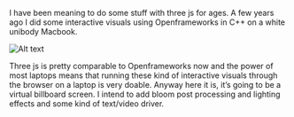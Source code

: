 I have been meaning to do some stuff with three js for ages. A few years ago I did some interactive visuals using Openframeworks in C++ on a white unibody Macbook.

![Alt text](https://imgur.com/bL30F1a)

Three js is pretty comparable to Openframeworks now and the power of most laptops means that running these kind of interactive visuals through the browser on a laptop is very doable. Anyway here it is, it’s going to be a virtual billboard screen. I intend to add bloom post processing and lighting effects and some kind of text/video driver.

